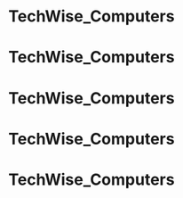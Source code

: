 # TechWise_Computers

# TechWise_Computers

# TechWise_Computers

# TechWise_Computers
# TechWise_Computers
